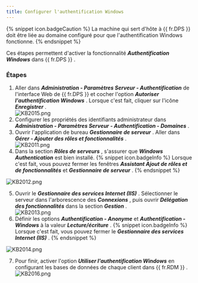 ```yaml
---
title: Configurer l'authentification Windows
---
```

{% snippet icon.badgeCaution %} 
La machine qui sert d'hôte à {{ fr.DPS }} doit être liée au domaine configuré pour que l'authentification Windows fonctionne. 
{% endsnippet %}  

Ces étapes permettent d'activer la fonctionnalité ***Authentification Windows*** dans {{ fr.DPS }} . 
### Étapes 
1. Aller dans ***Administration - Paramètres Serveur - Authentification*** de l'interface Web de {{ fr.DPS }} et cocher l'option ***Autoriser l'authentification Windows*** . Lorsque c'est fait, cliquer sur l'icône ***Enregistrer*** .  
![KB2015.png](/img/fr/kb/KB2015.png) 
1. Configurer les propriétés des identifiants administrateur dans ***Administration - Paramètres Serveur - Authentification - Domaines*** . 
1. Ouvrir l'application de bureau ***Gestionnaire de serveur*** . Aller dans ***Gérer - Ajouter des rôles et fonctionnalités*** .  
![KB2011.png](/img/fr/kb/KB2011.png) 
1. Dans la section ***Rôles de serveurs*** , s'assurer que ***Windows Authentication*** est bien installé. 
{% snippet icon.badgeInfo %}
Lorsque c'est fait, vous pouvez fermer les fenêtres ***Assistant Ajout de rôles et de fonctionnalités*** et ***Gestionnaire de serveur*** . 
{% endsnippet %}  

![KB2012.png](/img/fr/kb/KB2012.png)  

5. Ouvrir le ***Gestionnaire des services Internet (IIS)*** . Sélectionner le serveur dans l'arborescence des ***Connexions*** , puis ouvrir ***Délégation des fonctionnalités*** dans la section ***Gestion*** .  
![KB2013.png](/img/fr/kb/KB2013.png) 
1. Définir les options ***Authentification - Anonyme*** et ***Authentification - Windows*** à la valeur ***Lecture/écriture*** . 
{% snippet icon.badgeInfo %} 
Lorsque c'est fait, vous pouvez fermer le ***Gestionnaire des services Internet (IIS)*** . 
{% endsnippet %}  
  
![KB2014.png](/img/fr/kb/KB2014.png) 

7. Pour finir, activer l'option ***Utiliser l'authentification Windows*** en configurant les bases de données de chaque client dans {{ fr.RDM }} .  
![KB2016.png](/img/fr/kb/KB2016.png) 

